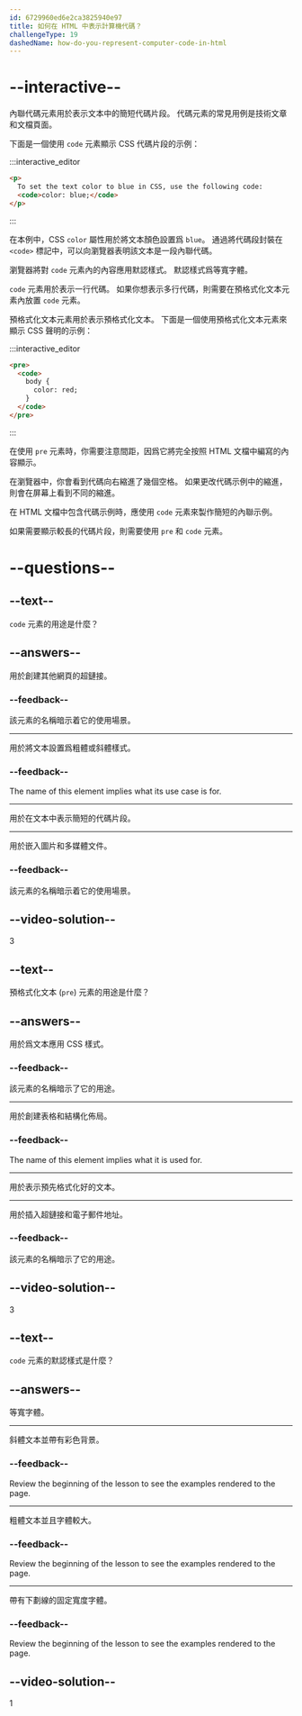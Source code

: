```yaml
---
id: 6729960ed6e2ca3825940e97
title: 如何在 HTML 中表示計算機代碼？
challengeType: 19
dashedName: how-do-you-represent-computer-code-in-html
---
```


# --interactive--

內聯代碼元素用於表示文本中的簡短代碼片段。 代碼元素的常見用例是技術文章和文檔頁面。

下面是一個使用 `code` 元素顯示 CSS 代碼片段的示例：

:::interactive_editor

```html
<p>
  To set the text color to blue in CSS, use the following code:
  <code>color: blue;</code>
</p>
```

:::

在本例中，CSS `color` 屬性用於將文本顏色設置爲 `blue`。 通過將代碼段封裝在 `<code>` 標記中，可以向瀏覽器表明該文本是一段內聯代碼。

瀏覽器將對 `code` 元素內的內容應用默認樣式。 默認樣式爲等寬字體。

`code` 元素用於表示一行代碼。 如果你想表示多行代碼，則需要在預格式化文本元素內放置 `code` 元素。

預格式化文本元素用於表示預格式化文本。 下面是一個使用預格式化文本元素來顯示 CSS 聲明的示例：

:::interactive_editor

```html
<pre>
  <code>
    body {
      color: red;
    }
  </code>
</pre>
```

:::

在使用 `pre` 元素時，你需要注意間距，因爲它將完全按照 HTML 文檔中編寫的內容顯示。

在瀏覽器中，你會看到代碼向右縮進了幾個空格。 如果更改代碼示例中的縮進，則會在屏幕上看到不同的縮進。

在 HTML 文檔中包含代碼示例時，應使用 `code` 元素來製作簡短的內聯示例。

如果需要顯示較長的代碼片段，則需要使用 `pre` 和 `code` 元素。

# --questions--

## --text--

`code` 元素的用途是什麼？

## --answers--

用於創建其他網頁的超鏈接。

### --feedback--

該元素的名稱暗示着它的使用場景。

---

用於將文本設置爲粗體或斜體樣式。

### --feedback--

The name of this element implies what its use case is for.

---

用於在文本中表示簡短的代碼片段。

---

用於嵌入圖片和多媒體文件。

### --feedback--

該元素的名稱暗示着它的使用場景。

## --video-solution--

3

## --text--

預格式化文本 (`pre`) 元素的用途是什麼？

## --answers--

用於爲文本應用 CSS 樣式。

### --feedback--

該元素的名稱暗示了它的用途。

---

用於創建表格和結構化佈局。

### --feedback--

The name of this element implies what it is used for.

---

用於表示預先格式化好的文本。

---

用於插入超鏈接和電子郵件地址。

### --feedback--

該元素的名稱暗示了它的用途。

## --video-solution--

3

## --text--

`code` 元素的默認樣式是什麼？

## --answers--

等寬字體。

---

斜體文本並帶有彩色背景。

### --feedback--

Review the beginning of the lesson to see the examples rendered to the page.

---

粗體文本並且字體較大。

### --feedback--

Review the beginning of the lesson to see the examples rendered to the page.

---

帶有下劃線的固定寬度字體。

### --feedback--

Review the beginning of the lesson to see the examples rendered to the page.

## --video-solution--

1
